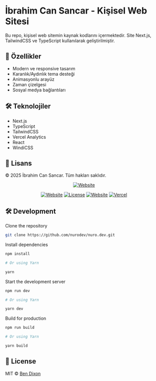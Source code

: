 # İbrahim Can Sancar - Kişisel Web Sitesi

Bu repo, kişisel web sitemin kaynak kodlarını içermektedir. Site Next.js, TailwindCSS ve TypeScript kullanılarak geliştirilmiştir.

## 🚀 Özellikler

- Modern ve responsive tasarım
- Karanlık/Aydınlık tema desteği
- Animasyonlu arayüz
- Zaman çizelgesi
- Sosyal medya bağlantıları

## 🛠️ Teknolojiler

- Next.js
- TypeScript
- TailwindCSS
- Vercel Analytics
- React
- WindiCSS

## 📝 Lisans

© 2025 İbrahim Can Sancar. Tüm hakları saklıdır.

<div align="center">

<a target="_blank" href="https://nuro.dev">
    <img alt='Website' src="./public/blog/hello_world/screenshot.png" />
</a>

[![Website](https://img.shields.io/badge/%20%F0%9F%8F%A1%20website-0072ff.svg?longCache=true&style=for-the-badge)](https://nuro.dev)
[![License](https://img.shields.io/badge/-mit-red.svg?longCache=true&style=for-the-badge)](https://github.com/tdemapp/website/blob/master/LICENSE)
[![Website](https://img.shields.io/badge/Deploy-brightgreen.svg?logo=vercel&longCache=true&style=for-the-badge)](https://vercel.com/import/project?template=https://github.com/nurodev/nuro.dev)
[![Vercel](https://img.shields.io/badge/-powered%20by%20vercel-black.svg?logo=vercel&longCache=true&style=for-the-badge)](https://vercel.com/home?utm_source=nuro&utm_campaign=oss)

</div>

## 🛠 Development

Clone the repository

```zsh
git clone https://github.com/nurodev/nuro.dev.git
```

Install dependencies

```zsh
npm install

# Or using Yarn

yarn
```

Start the development server

```zsh
npm run dev

# Or using Yarn

yarn dev
```

Build for production

```zsh
npm run build

# Or using Yarn

yarn build
```

## 📄 License

MIT © [Ben Dixon](https://github.com/nurodev/nuro.dev/blob/main/LICENSE)
